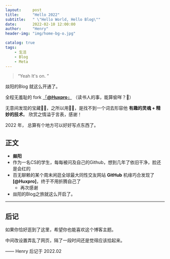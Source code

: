 ```yaml
---
layout:     post
title:      "Hello 2022"
subtitle:   " \"Hello World, Hello Blog\""
date:       2022-02-10 12:00:00
author:     "Henry"
header-img: "img/home-bg-o.jpg"

catalog: true
tags:
    - 生活
    - Blog
    - Meta
---
```


> “Yeah It's on. ”

燚阳的Blog 就这么开通了。



全程无羞耻的 fork [「**@Huxpro**」](https://github.com/huxpro) 
（读书人的事，能算偷咩？🐶）

无意间发现的宝藏🌟🌟，之所以用🌟🌟，是找不到一个词去形容他
**有趣的灵魂 + 精妙的技术**。
欣赏之情溢于言表，感谢！


2022 年， 总算有个地方可以好好写点东西了。



<p id = "build"></p>

## 正文



* **燚阳** 
* 作为一名CS的学生，每每被问及自己的Github，想到几年了依旧干净，脸还是会红的
* 百无聊赖的某个周末闲逛全球最大同性交友网站 **GitHub** 机缘巧合发现了 **[@Huxpro]**，终于不用折腾自己了
	* 再次感谢
* 燚阳的Blog之旅就这么开启了。



---



## 后记

如果你恰好逛到了这里，希望你也能喜欢这个博客主题。

中间改设置弄乱了网页，隔了一段时间还是觉得应该拾起来。

—— Henry 后记于 2022.02


